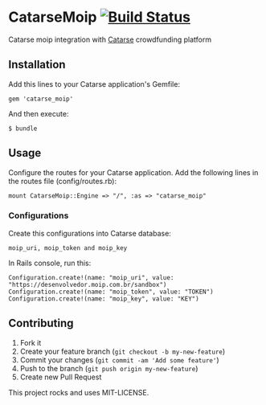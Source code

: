 # CatarseMoip [![Build Status](https://travis-ci.org/catarse/catarse_moip.png)](https://travis-ci.org/catarse/catarse_moip) 

Catarse moip integration with [Catarse](http://github.com/catarse/catarse) crowdfunding platform

## Installation

Add this lines to your Catarse application's Gemfile:

    gem 'catarse_moip'

And then execute:

    $ bundle

## Usage

Configure the routes for your Catarse application. Add the following lines in the routes file (config/routes.rb):

    mount CatarseMoip::Engine => "/", :as => "catarse_moip"

### Configurations

Create this configurations into Catarse database:

    moip_uri, moip_token and moip_key

In Rails console, run this:

    Configuration.create!(name: "moip_uri", value: "https://desenvolvedor.moip.com.br/sandbox")
    Configuration.create!(name: "moip_token", value: "TOKEN")
    Configuration.create!(name: "moip_key", value: "KEY")

## Contributing

1. Fork it
2. Create your feature branch (`git checkout -b my-new-feature`)
3. Commit your changes (`git commit -am 'Add some feature'`)
4. Push to the branch (`git push origin my-new-feature`)
5. Create new Pull Request


This project rocks and uses MIT-LICENSE.

